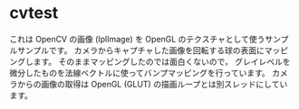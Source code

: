 cvtest
======

これは OpenCV の画像 (IplImage) を OpenGL
のテクスチャとして使うサンプルサンプルです。
カメラからキャプチャした画像を回転する球の表面にマッピングします。
そのままマッピングしたのでは面白くないので，
グレイレベルを微分したものを法線ベクトルに使ってバンプマッピングを行っています。
カメラからの画像の取得は OpenGL (GLUT) の描画ループとは別スレッドにしています。
